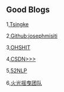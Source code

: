 
## Good Blogs

1,[Tsingke](http://www.cnblogs.com/tsingke/p/7635398.html)

2,[Github:josephmisiti](https://github.com/josephmisiti/awesome-machine-learning#python-cv)

3,[OHSHIT](http://www.cnblogs.com/ohshit/p/5629581.html)

4,[CSDN>>>](http://blog.csdn.net/qq_33638791/article/category/6391868)

5,[52NLP](http://www.52nlp.cn/category/%E6%9C%BA%E5%99%A8%E5%AD%A6%E4%B9%A0)

6,[火光摇曳团队](http://www.flickering.cn/%E8%B5%84%E6%96%99%E6%B1%87%E9%9B%86/)
